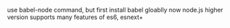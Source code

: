 use babel-node command, but first install babel gloablly
now node.js higher version supports many features of es6, esnext+

